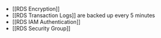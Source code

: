 - [[RDS Encryption]]
- [[RDS Transaction Logs]] are backed up every 5 minutes
- [[RDS IAM Authentication]]
- [[RDS Security Group]]

